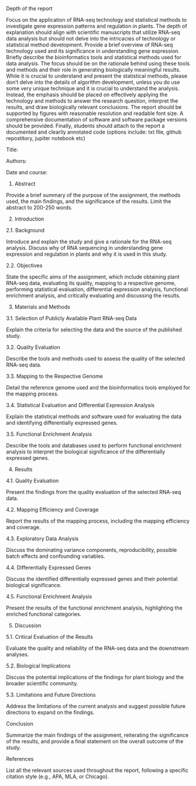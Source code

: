 Depth of the report

Focus on the application of RNA-seq technology and statistical methods to investigate gene expression patterns and regulation in plants. The depth of explanation should align with scientific manuscripts that utilize RNA-seq data analysis but should not delve into the intricacies of technology or statistical method development.
Provide a brief overview of RNA-seq technology used and its significance in understanding gene expression. Briefly describe the bioinformatics tools and statistical methods used for data analysis. The focus should be on the rationale behind using these tools and methods and their role in generating biologically meaningful results.
While it is crucial to understand and present the statistical methods, please don’t delve into the details of algorithm development, unless you do use some very unique technique and it is crucial to understand the analysis. Instead, the emphasis should be placed on effectively applying the technology and methods to answer the research question, interpret the results, and draw biologically relevant conclusions.
The report should be supported by figures with reasonable resolution and readable font size. A comprehensive documentation of software and software package versions should be provided. Finally, students should attach to the report a documented and clearily annotated code (options include: txt file, github repostitory, jupiter notebook etc)

Title:

Authors:

Date and course:

1. Abstract

Provide a brief summary of the purpose of the assignment, the methods used, the main findings, and the significance of the results. Limit the abstract to 200-250 words.

2. Introduction

2.1. Background

Introduce and explain the study and give a rationale for the RNA-seq analysis. Discuss why of RNA sequencing in understanding gene expression and regulation in plants and why it is used in this study.

2.2. Objectives

State the specific aims of the assignment, which include obtaining plant RNA-seq data, evaluating its quality, mapping to a respective genome, performing statistical evaluation, differential expression analysis, functional enrichment analysis, and critically evaluating and discussing the results.

3. Materials and Methods

3.1. Selection of Publicly Available Plant RNA-seq Data

Explain the criteria for selecting the data and the source of the published study.

3.2. Quality Evaluation

Describe the tools and methods used to assess the quality of the selected RNA-seq data.

3.3. Mapping to the Respective Genome

Detail the reference genome used and the bioinformatics tools employed for the mapping process.

3.4. Statistical Evaluation and Differential Expression Analysis

Explain the statistical methods and software used for evaluating the data and identifying differentially expressed genes.

3.5. Functional Enrichment Analysis

Describe the tools and databases used to perform functional enrichment analysis to interpret the biological significance of the differentially expressed genes.

4. Results

4.1. Quality Evaluation

Present the findings from the quality evaluation of the selected RNA-seq data.

4.2. Mapping Efficiency and Coverage

Report the results of the mapping process, including the mapping efficiency and coverage.

4.3. Exploratory Data Analysis

Discuss the dominating variance components, reproducibility, possible batch effects and confounding variables.

4.4. Differentially Expressed Genes

Discuss the identified differentially expressed genes and their potential biological significance.

4.5. Functional Enrichment Analysis

Present the results of the functional enrichment analysis, highlighting the enriched functional categories.

5. Discussion

5.1. Critical Evaluation of the Results

Evaluate the quality and reliability of the RNA-seq data and the downstream analyses.

5.2. Biological Implications

Discuss the potential implications of the findings for plant biology and the broader scientific community.

5.3. Limitations and Future Directions

Address the limitations of the current analysis and suggest possible future directions to expand on the findings.

Conclusion

Summarize the main findings of the assignment, reiterating the significance of the results, and provide a final statement on the overall outcome of the study.

References

List all the relevant sources used throughout the report, following a specific citation style (e.g., APA, MLA, or Chicago).
